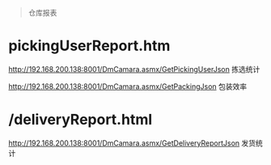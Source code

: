 > 仓库报表

# pickingUserReport.htm
http://192.168.200.138:8001/DmCamara.asmx/GetPickingUserJson  拣选统计


http://192.168.200.138:8001/DmCamara.asmx/GetPackingJson  包装效率  

# /deliveryReport.html
http://192.168.200.138:8001/DmCamara.asmx/GetDeliveryReportJson 发货统计  